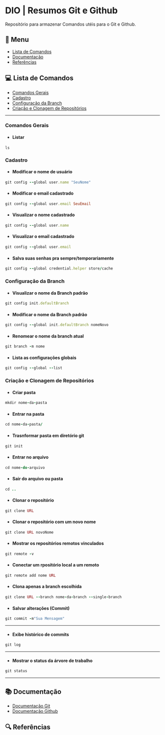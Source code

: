# DIO | Resumos Git e Github

Repositório para armazenar Comandos utéis para o Git e Github.

## 🧾 Menu
- [Lista de Comandos](#💻-lista-de-comandos)
- [Documentação](#📚-documentação)
- [Referências](#🔍-referências)

## 💻 Lista de Comandos

- [Comandos Gerais](#comandos-gerais)
- [Cadastro](#cadastro )
- [Configuração da Branch](#configuração-da-branch)
- [Criação e Clonagem de Repositórios](#criação-e-clonagem-de-repositórios)

---

### Comandos Gerais
- #### Listar
```
ls
```

### Cadastro 
- #### Modificar o nome de usuário
```ruby
git config --global user.name "SeuNome" 
```
- #### Modificar o email cadastrado
```ruby
git config --global user.email SeuEmail
```
- #### Visualizar o nome cadastrado
```ruby
git config --global user.name
```
- #### Visualizar o email cadastrado
```ruby
git config --global user.email
```
- #### Salva suas senhas pra sempre/temporariamente
```ruby
git config --global credential.helper store/cache
```
 
### Configuração da Branch
- #### Visualizar o nome da Branch padrão
```ruby
git config init.defaultBranch
```
- #### Modificar o nome da Branch padrão
```ruby
git config --global init.defaultBranch nomeNovo
```
- #### Renomear o nome da branch atual
```ruby
git branch -m nome
```
- #### Lista as configurações globais
```ruby
git config --global --list
```

### Criação e Clonagem de Repositórios
- #### Criar pasta
```ruby
mkdir nome-da-pasta
```
- #### Entrar na pasta
```ruby
cd nome-da-pasta/
```
- #### Trasnformar pasta em diretório git
```ruby
git init
```
- #### Entrar no arquivo
```ruby
cd nome-do-arquivo
```
- #### Sair do arquivo ou pasta
```ruby
cd ..
```
- #### Clonar o repositório
```ruby
git clone URL
```
- #### Clonar o repositório com um novo nome
```ruby
git clone URL novoNome
```
- #### Mostrar os repositórios remotos vinculados
```ruby
git remote -v
```
- #### Conectar um rpositório local a um remoto
```ruby
git remote add nome URL
```
- #### Clona apenas a branch escolhida
```ruby
git clone URL --branch nome-da-branch --single-branch
```
- #### Salvar alterações (Commit)
```ruby
git commit -m"Sua Mensagem"
```
---
- #### Exibe histórico de commits
```ruby
git log
```
---
- #### Mostrar o status da árvore de trabalho
```ruby
git status
```
---

## 📚 Documentação
- [Documentação Git](https://git-scm.com/doc)
- [Documentação Github](https://docs.github.com/pt)

## 🔍 Referências
